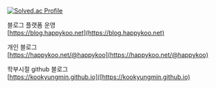 [![Solved.ac Profile](http://mazassumnida.wtf/api/v2/generate_badge?boj=gguri4549)](https://solved.ac/gguri4549/)

블로그 플랫폼 운영
<br />
[https://blog.happykoo.net](https://blog.happykoo.net)


개인 블로그
<br />
[https://happykoo.net/@happykoo](https://happykoo.net/@happykoo)


학부시절 github 블로그
<br />
[https://kookyungmin.github.io]([https://kookyungmin.github.io)
